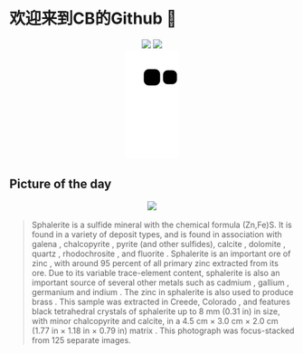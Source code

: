 
# 欢迎来到CB的Github 👋

<div align="center">
  <img height="137px" src="https://github-readme-stats.vercel.app/api?username=SuperCB&show_icons=true&theme=radical" />
  <img height="137px" src="https://github-readme-stats.vercel.app/api/top-langs/?username=SuperCB&hide_title=true&hide_border=true&layout=compact&langs_count=6&text_color=000&icon_color=fff" />
</div>


<div align="center">
    <img src="./contribution-snake/github-contribution-grid-snake.svg" />
</div>



## Picture of the day
<div align="center">
  <img width=400px src="https://upload.wikimedia.org/wikipedia/commons/thumb/d/d3/Sphalerite_-_Creede%2C_Mineral_County%2C_Colorado%2C_USA.jpg/525px-Sphalerite_-_Creede%2C_Mineral_County%2C_Colorado%2C_USA.jpg" />
</div>

>Sphalerite  is a  sulfide mineral  with the  chemical formula  (Zn,Fe)S. It is found in a variety of deposit types, and is found in association with  galena ,  chalcopyrite ,  pyrite  (and other sulfides),  calcite ,  dolomite ,  quartz ,  rhodochrosite , and  fluorite . Sphalerite is an important ore of  zinc , with around 95 percent of all primary zinc extracted from its ore. Due to its variable trace-element content, sphalerite is also an important source of several other metals such as  cadmium ,  gallium ,  germanium  and  indium . The zinc in sphalerite is also used to produce  brass . This sample was extracted in  Creede, Colorado , and features black tetrahedral crystals of sphalerite up to 8 mm (0.31 in) in size, with minor chalcopyrite and calcite, in a 4.5 cm × 3.0 cm × 2.0 cm (1.77 in × 1.18 in × 0.79 in)  matrix . This photograph was  focus-stacked  from 125 separate images.


